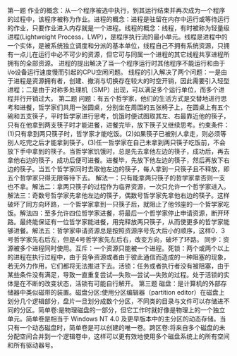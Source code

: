 第一题
作业的概念：从一个程序被选中执行，到其运行结束并再次成为一个程序的过程中，该程序被称为作业。进程的概念：进程是驻留在内存中运行或等待运行的作业，只要作业进入内存就是一个进程。线程的概念：线程，有时被称为轻量级进程(Lightweight Process，LWP），是程序执行流的最小单元。线程是进程中的一个实体，是被系统独立调度和分派的基本单位，线程自己不拥有系统资源，只拥有一点儿在运行中必不可少的资源，但它可与同属一个进程的其它线程共享进程所拥有的全部资源。
进程的提出解决了当一个程序运行时其他程序不能运行和由于i/o设备运行速度慢而引起的CPU空闲问题。
线程的引入解决了两个问题：一是由于进程是资源拥有者，创建、撤消与切换存在较大的时空开销，因此需要引入轻型进程；二是由于对称多处理机（SMP）出现，可以满足多个运行单位，而多个进程并行开销过大。
第二题
问题：有五个哲学家，他们的生活方式是交替地进行思考和进餐，哲学家们共用一张圆桌，分别坐在周围的五张椅子上，在圆桌上有五个碗和五支筷子，平时哲学家进行思考，饥饿时便试图取其左、右最靠近他的筷子，只有在他拿到两支筷子时才能进餐，进餐完毕，放下筷子又继续思考。约束条件：(1)只有拿到两只筷子时，哲学家才能吃饭。(2)如果筷子已被别人拿走，则必须等别人吃完之后才能拿到筷子。(3)任一哲学家在自己未拿到两只筷子吃饭前，不会放下手中拿到的筷子。当哲学家饥饿时，总是先去拿他左边的筷子，成功后，再去拿他右边的筷子，成功后便可进餐。进餐毕，先放下他左边的筷子，然后再放下右边的筷子。当五个哲学家同时去取他左边的筷子，每人拿到一只筷子且不释放，即五个哲学家只得无限等待下去。
解法一：只有能拿两只筷子的哲学家拿否则一支也不拿。解法二：拿两只筷子的过程作为临界资源，一次只允许一个哲学家进入。解法三：奇数号哲学家先拿他左边的筷子，偶数号哲学家先拿他右边的筷子。这样破坏了同方向环路，一个哲学家拿到一只筷子后，就阻止了他邻座的一个哲学家吃饭。解法四：至多允许四位哲学家进餐，将最后一个哲学家停止申请资源，断开环路。最终能保证有一位哲学家能进餐，用完释放两只筷子，从而使更多的哲学家能够进餐。解法五：哲学家申请资源总是按照资源序号先大后小的顺序，这样0．3号哲学家先右后左，但是4号哲学家先左后右，改变方向，破坏了环路。
同步：资源被多个进程同时使用。互斥：一个资源只能被一个进程。死锁：两个或两个以上的进程在执行过程中，由于竞争资源或者由于彼此通信而造成的一种阻塞的现象，若无外力作用，它们都将无法推进下去。活锁：任务或者执行者没有被阻塞，由于某些条件没有满足，导致一直重复尝试—失败—尝试—失败的过程。处于活锁的实体是在不断的改变状态，活锁有可能自行解开。
第三题
磁盘：是计算机的外部存储器中类似磁带的装置。磁盘分区:使用分区编辑器（partition editor）在磁盘上划分几个逻辑部分，盘片一旦划分成数个分区，不同类的目录与文件可以存储进不同的分区。简单卷:是物理磁盘的一部分，但它工作时就好像是物理上的一个独立单元。简单卷是相当于 Windows NT 4.0 及更早版本中的主分区的动态存储。当只有一个动态磁盘时，简单卷是可以创建的唯一卷。跨区卷:将来自多个磁盘的未分配空间合并到一个逻辑卷中，这样可以更有效地使用多个磁盘系统上的所有空间和所有驱动器号。

